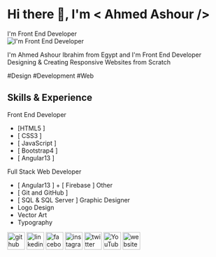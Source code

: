 # Hi there 👋, I'm < Ahmed Ashour />
I'm Front End Developer  
![I'm Front End Developer  ]()

I'm Ahmed Ashour Ibrahim from Egypt and I'm Front End Developer Designing & Creating Responsive Websites from Scratch    
                                                                                          
#Design
#Development
#Web
## Skills & Experience
Front End Developer 
- [HTML5 ]
- [ CSS3 ] 
- [ JavaScript ] 
- [ Bootstrap4 ] 
- [ Angular13 ] 


Full Stack Web Developer
- [ Angular13 ] + [ Firebase ] 
Other
- [ Git and GitHub ] 
- [ SQL &  SQL Server ]
Graphic Designer
- Logo Design 
- Vector Art 
- Typography




[<img src='https://cdn.jsdelivr.net/npm/simple-icons@3.0.1/icons/github.svg' alt='github' height='40'>](https://github.com/ash356)  [<img src='https://cdn.jsdelivr.net/npm/simple-icons@3.0.1/icons/linkedin.svg' alt='linkedin' height='40'>](https://www.linkedin.com/in/ahmed-ashour-96024a210//)  [<img src='https://cdn.jsdelivr.net/npm/simple-icons@3.0.1/icons/facebook.svg' alt='facebook' height='40'>](https://www.facebook.com/a7med3shour2020/)  [<img src='https://cdn.jsdelivr.net/npm/simple-icons@3.0.1/icons/instagram.svg' alt='instagram' height='40'>](https://www.instagram.com/ahmedashour_2020/?fbclid=IwAR0p9mGxrk1wcftODeZrCVEApIPnEJH4FP2CqmuZL6QHPPaiokq0dAFor8s/)  [<img src='https://cdn.jsdelivr.net/npm/simple-icons@3.0.1/icons/twitter.svg' alt='twitter' height='40'>](https://twitter.com/ahmedas18362884)  [<img src='https://cdn.jsdelivr.net/npm/simple-icons@3.0.1/icons/youtube.svg' alt='YouTube' height='40'>](https://www.youtube.com/channel/UCdU95owpu8nPvPS7SIbZ8gw)  [<img src='https://cdn.jsdelivr.net/npm/simple-icons@3.0.1/icons/icloud.svg' alt='website' height='40'>](https://ash356.github.io/Portfolio-01/HTML/)  



<!---
ash356/ash356 is a ✨ special ✨ repository because its `README.md` (this file) appears on your GitHub profile.
You can click the Preview link to take a look at your changes.
--->
